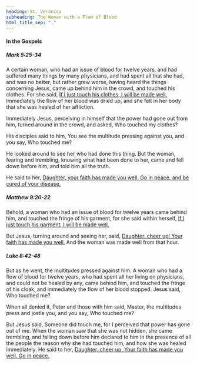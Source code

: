 ```yaml
---
heading: St. Veronica
subheading: The Woman with a Flow of Blood
html_title_sep: ","
---
```



#### In the Gospels

##### Mark 5:25-34

A certain woman, who had an issue of blood for twelve years, and had suffered
many things by many physicians, and had spent all that she had, and was no
better, but rather grew worse, having heard the things concerning Jesus, came
up behind him in the crowd, and touched his clothes. For she said, <u
class="blue">If I just touch his clothes, I will be made well.</u> Immediately
the flow of her blood was dried up, and she felt in her body that she was
healed of her affliction.

Immediately Jesus, perceiving in himself that the power had gone out from him,
turned around in the crowd, and asked, Who touched my clothes?

His disciples said to him, You see the multitude pressing against you, and you
say, Who touched me?

He looked around to see her who had done this thing. But the woman, fearing and
trembling, knowing what had been done to her, came and fell down before him,
and told him all the truth.

He said to her, <u>Daughter, your faith has made you well. Go in peace, and be
cured of your disease.</u>


##### Matthew 9:20-22

Behold, a woman who had an issue of blood for twelve years came behind him, and
touched the fringe of his garment, for she said within herself, <u
class="blue">If I just touch his garment, I will be made well.</u>

But Jesus, turning around and seeing her, said, <u>Daughter, cheer up! Your
faith has made you well.</u> And the woman was made well from that hour.


##### Luke 8:42-48

But as he went, the multitudes pressed against him. A woman who had a flow of
blood for twelve years, who had spent all her living on physicians, and could
not be healed by any, came behind him, and touched the fringe of his cloak, and
immediately the flow of her blood stopped. Jesus said, Who touched me?

When all denied it, Peter and those with him said, Master, the multitudes press
and jostle you, and you say, Who touched me?

But Jesus said, Someone did touch me, for I perceived that power has gone out
of me. When the woman saw that she was not hidden, she came trembling, and
falling down before him declared to him in the presence of all the people the
reason why she had touched him, and how she was healed immediately. He said to
her, <u>Daughter, cheer up. Your faith has made you well. Go in peace.</u>
